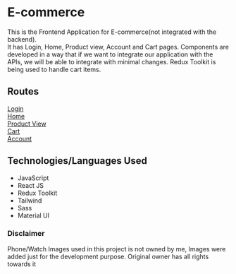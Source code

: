 # E-commerce
This is the Frontend Application for E-commerce(not integrated with the backend).  
It has Login, Home, Product view, Account and Cart pages.
Components are developed in a way that if we want to integrate our application with the APIs, we will be able to integrate with minimal changes.
Redux Toolkit is being used to handle cart items.


## Routes
[Login](http://localhost:3002/login)  
[Home](http://localhost:3002/home)  
[Product View](http://localhost:3002/product-view?productId=1001)  
[Cart](http://localhost:3002/cart)  
[Account](http://localhost:3002/account)  


## Technologies/Languages Used
- JavaScript
- React JS
- Redux Toolkit
- Tailwind
- Sass
- Material UI

### Disclaimer
Phone/Watch Images used in this project is not owned by me, Images were added just for the development purpose. Original owner has all rights towards it
